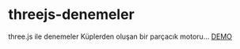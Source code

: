 # threejs-denemeler
three.js ile denemeler
Küplerden oluşan bir parçacık motoru...
<a href="https://cenap.github.io/threejs-denemeler/index.html">DEMO</a>
